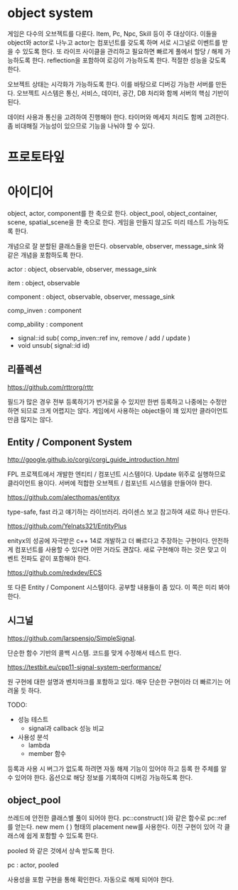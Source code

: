 # object system 

게임은 다수의 오브젝트를 다룬다. Item, Pc, Npc, Skill 등이 주 대상이다.  이들을 object와 actor로 나누고 actor는 컴포넌트를 갖도록 하며 서로 시그널로 이벤트를 받을 수 있도록 한다. 또 라이프 사이클을 관리하고 필요하면 빠르게 풀에서 할당 / 해제 가능하도록 한다.  reflection을 포함하여 로깅이 가능하도록 한다.  적절한 성능을 갖도록 한다. 

오브젝트 상태는 시각화가 가능하도록 한다. 이를 바탕으로 디버깅 가능한 서버를 만든다. 오브젝트 시스템은 통신, 서비스, 데이터, 공간, DB 처리와 함께 서버의 핵심 기반이 된다. 

데이터 사용과 통신을 고려하여 진행해야 한다.  타이머와 메세지 처리도 함께 고려한다. 좀 비대해질 가능성이 있으므로 기능을 나눠야 할 수 있다. 



# 프로토타잎 



# 아이디어 

object, actor, component를 한 축으로 한다. object_pool, object_container, scene, spatial_scene을 한 축으로 한다. 게임을 만들지 않고도 미리 테스트 가능하도록 한다.  

개념으로 잘 분할된 클래스들을 만든다. observable, observer, message_sink 와 같은 개념을 포함하도록 한다. 

actor : object, observable, observer, message_sink 

item : object, observable

component : object, observable, observer, message_sink 

comp_inven : component

comp_ability : component 

- signal::id sub( comp_inven::ref inv, remove / add / update ) 
- void unsub( signal::id id)



## 리플렉션

https://github.com/rttrorg/rttr

필드가 많은 경우 전부 등록하기가 번거로울 수 있지만 한번 등록하고 나중에는 수정만 하면 되므로 크게 어렵지는 않다. 게임에서 사용하는 object들이 꽤 있지만 클라이언트 만큼 많지는 않다. 



## Entity / Component System 

http://google.github.io/corgi/corgi_guide_introduction.html

FPL 프로젝트에서 개발한 엔티티 / 컴포넌트 시스템이다.  Update 위주로 실행하므로 클라이언트 용이다.  서버에 적합한 오브젝트 / 컴포넌트 시스템을 만들어야 한다.  



https://github.com/alecthomas/entityx

type-safe, fast 라고 얘기하는 라이브러리. 라이센스 보고 참고하여 새로 하나 만든다. 



https://github.com/Yelnats321/EntityPlus

enityx의 성공에 자극받은 c++ 14로 개발하고 더 빠르다고 주장하는 구현이다. 안전하게 컴포넌트를 사용할 수 있다면 어떤 거라도 괜찮다.  새로 구현해야 하는 것은 맞고 이벤트 전파도 같이 포함해야 한다. 



https://github.com/redxdev/ECS

또 다른 Entity / Component 시스템이다.  공부할 내용들이 좀 있다. 이 쪽은 미리 봐야 한다. 



## 시그널 

https://github.com/larspensjo/SimpleSignal. 

단순한 함수 기반의 콜백 시스템. 코드를 맞게 수정해서 테스트 한다. 

https://testbit.eu/cpp11-signal-system-performance/

원 구현에 대한 설명과 벤치마크를 포함하고 있다. 매우 단순한 구현이라 더 빠르기는 어려울 듯 하다. 



TODO: 

- 성능 테스트 
  - signal과 callback 성능 비교 
- 사용성 분석 
  - lambda 
  - member 함수 



등록과 사용 시 버그가 없도록 하려면 자동 해제 기능이 있어야 하고 등록 한 주체를 알 수 있어야 한다. 옵션으로 해당 정보를 기록하여 디버깅 가능하도록 한다. 



## object_pool 

쓰레드에 안전한 클래스별 풀이 되어야 한다.  pc::construct( )와 같은 함수로 pc::ref를 얻는다. new mem ( ) 형태의 placement new를 사용한다.  이전 구현이 있어 각 클래스에 쉽게 포함할 수 있도록 한다. 

pooled<T> 와 같은 것에서 상속 받도록 한다. 

pc : actor, pooled<pc> 



사용성을 포함 구현을 통해 확인한다. 자동으로 해제 되어야 한다. 































